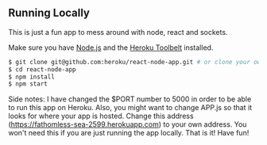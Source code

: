 ## Running Locally

This is just a fun app to mess around with node, react and sockets.

Make sure you have [Node.js](http://nodejs.org/) and the [Heroku Toolbelt](https://toolbelt.heroku.com/) installed.


```sh
$ git clone git@github.com:heroku/react-node-app.git # or clone your own fork
$ cd react-node-app
$ npm install
$ npm start
```

Side notes: I have changed the $PORT number to 5000 in order to be able to run this app on Heroku. 
Also, you might want to change APP.js so that it looks for where your app is hosted. Change this address (https://fathomless-sea-2599.herokuapp.com) to your own address. You won't need this if you are just running the app locally. That is it! Have fun! 

